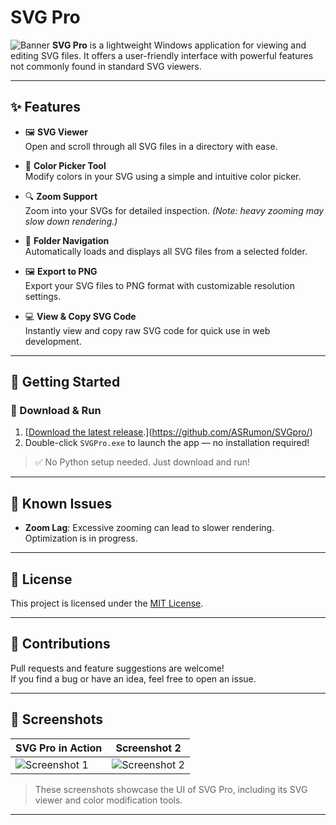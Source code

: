 # SVG Pro
![Banner](https://i.postimg.cc/rFv2yfnF/image.png)
**SVG Pro** is a lightweight Windows application for viewing and editing SVG files. It offers a user-friendly interface with powerful features not commonly found in standard SVG viewers.

---

## ✨ Features

- 🖼️ **SVG Viewer**  
  Open and scroll through all SVG files in a directory with ease.

- 🎨 **Color Picker Tool**  
  Modify colors in your SVG using a simple and intuitive color picker.

- 🔍 **Zoom Support**  
  Zoom into your SVGs for detailed inspection. *(Note: heavy zooming may slow down rendering.)*

- 📁 **Folder Navigation**  
  Automatically loads and displays all SVG files from a selected folder.

- 🖼️ **Export to PNG**  
  Export your SVG files to PNG format with customizable resolution settings.

- 💻 **View & Copy SVG Code**  
  Instantly view and copy raw SVG code for quick use in web development.

---

## 🚀 Getting Started

### 🔽 Download & Run

1. [[Download the latest release](https://github.com/your-username/svg-pro/releases).](https://github.com/ASRumon/SVGpro/)
2. Double-click `SVGPro.exe` to launch the app — no installation required!

> ✅ No Python setup needed. Just download and run!

---

## 📝 Known Issues

- **Zoom Lag**: Excessive zooming can lead to slower rendering. Optimization is in progress.

---

## 📃 License

This project is licensed under the [MIT License](LICENSE).

---

## 🙌 Contributions

Pull requests and feature suggestions are welcome!  
If you find a bug or have an idea, feel free to open an issue.

---


## 📸 Screenshots

| SVG Pro in Action | Screenshot 2 |
|-------------------|------------------|
| ![Screenshot 1](https://i.postimg.cc/K8ZrT2s9/Screenshot-2025-06-29-202115.png) | ![Screenshot 2](https://i.postimg.cc/htp8b5kK/Screenshot-2025-06-29-202132.png) |

> These screenshots showcase the UI of SVG Pro, including its SVG viewer and color modification tools.


---

